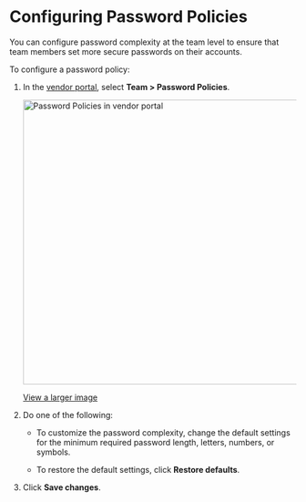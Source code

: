 # Configuring Password Policies

You can configure password complexity at the team level to ensure that team members set more secure passwords on their accounts.

To configure a password policy:

1. In the [vendor portal](https://vendor.replicated.com), select **Team > Password Policies**.

    <img src="/images/password-policies.png" alt="Password Policies in vendor portal" width="500"/>

    [View a larger image](/images/password-policies.png)

1. Do one of the following:

    - To customize the password complexity, change the default settings for the minimum required password length, letters, numbers, or symbols.

    - To restore the default settings, click **Restore defaults**.

1. Click **Save changes**.